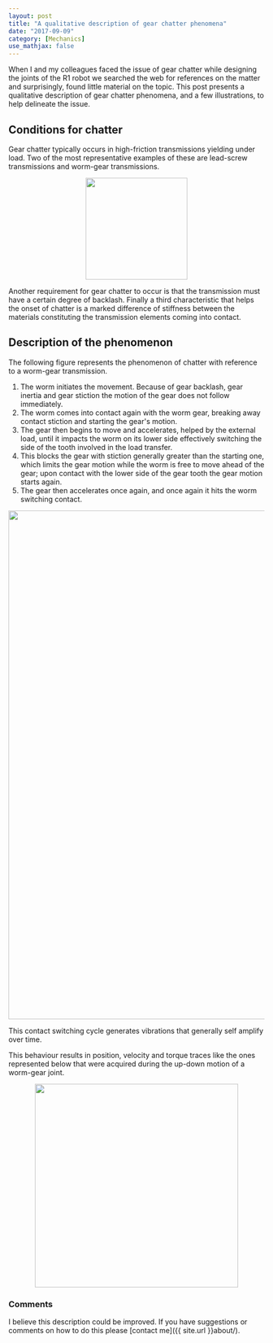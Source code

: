 ```yaml
---
layout: post
title: "A qualitative description of gear chatter phenomena"
date: "2017-09-09"
category: [Mechanics]
use_mathjax: false
---
```


When I and my colleagues faced the issue of gear chatter while designing the joints of the R1 robot we searched the web for references on the matter and surprisingly, found little material on the topic.
This post presents a qualitative description of gear chatter phenomena, and a few illustrations, to help delineate the issue.

## Conditions for chatter

Gear chatter typically occurs in high-friction transmissions yielding under load.
Two of the most representative examples of these are lead-screw transmissions and worm-gear transmissions.

<div align="center"><img src='{{ site.url }}asset-bank/chatter-diagram.svg' height='200pt'/></div>

Another requirement for gear chatter to occur is that the transmission must have a certain degree of backlash.
Finally a third characteristic that helps the onset of chatter is a marked difference of stiffness between the materials constituting the transmission elements coming into contact.

## Description of the phenomenon

The following figure represents the phenomenon of chatter with reference to a worm-gear transmission.

1. The worm initiates the movement. Because of gear backlash, gear inertia and gear stiction the motion of the gear does not follow immediately.
1. The worm comes into contact again with the worm gear, breaking away contact stiction and starting the gear's motion.
1. The gear then begins to move and accelerates, helped by the external load, until it impacts the worm on its lower side effectively switching the side of the tooth involved in the load transfer.
1. This blocks the gear with stiction generally greater than the starting one, which limits the gear motion while the worm is free to move ahead of the gear; upon contact with the lower side of the gear tooth the gear motion starts again.
1. The gear then accelerates once again, and once again it hits the worm switching contact.

<div align="center"><img src='{{ site.url }}asset-bank/chatter-sequence.svg' height='1000pt'/></div>

This contact switching cycle generates vibrations that generally self amplify over time.

This behaviour results in position, velocity and torque traces like the ones represented below that were acquired during the up-down motion of a worm-gear joint.

<div align="center"><img src='{{ site.url }}asset-bank/chatter-plot.svg' height='400pt'/></div>

### Comments

I believe this description could be improved. If you have suggestions or comments on how to do this please [contact me]({{ site.url }}about/).
